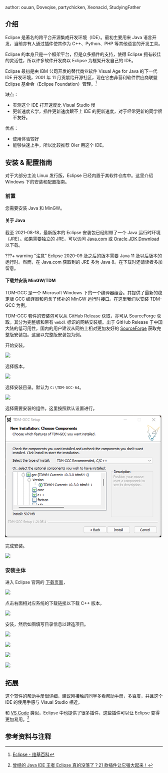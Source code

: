 author: ouuan, Doveqise, partychicken, Xeonacid, StudyingFather

## 介绍

Eclipse 是著名的跨平台开源集成开发环境（IDE）。最初主要用来 Java 语言开发，当前亦有人通过插件使其作为 C++、Python、PHP 等其他语言的开发工具。

Eclipse 的本身只是一个框架平台，但是众多插件的支持，使得 Eclipse 拥有较佳的灵活性，所以许多软件开发商以 Eclipse 为框架开发自己的 IDE。

Eclipse 最初是由 IBM 公司开发的替代商业软件 Visual Age for Java 的下一代 IDE 开发环境，2001 年 11 月贡献给开源社区，现在它由非营利软件供应商联盟 Eclipse 基金会（Eclipse Foundation）管理。[^ref1]

缺点：

-   实测这个 IDE 打开速度比 Visual Studio 慢
-   更新速度玄学，插件更新速度跟不上 IDE 的更新速度，对于经常更新的同学很不友好。

优点：

-   使用体验较好
-   能够快速上手，所以比较推荐 OIer 用这个 IDE。

## 安装 & 配置指南

对于大部分主流 Linux 发行版，Eclipse 已经内置于其软件仓库中。这里介绍 Windows 下的安装和配置指南。

### 前置

您需要安装 Java 和 MinGW。

#### 关于 Java

截至 2021-08-18，最新版本的 Eclipse 安装包已经附带了一个 Java 运行时环境（JRE）。如果需要独立的 JRE，可以访问 [Java.com](https://www.java.com) 或 [Oracle JDK Download](https://www.oracle.com/java/technologies/javase-downloads.html) 以下载。

???+ warning "注意"
    Eclipse 2020-09 及之后的版本需要 Java 11 及以后版本的运行时。然而，在 Java.com 获取到的 JRE 多为 Java 8。在下载时还请读者多加留意。

#### 下载并安装 MinGW/TDM

TDM-GCC 是一个 Microsoft Windows 下的一个编译器组合。其提供了最新的稳定版 GCC 编译器和包含了修补的 MinGW 运行时接口。在这里我们以安装 TDM-GCC 为例。

TDM-GCC 套件的安装包可以从 GitHub Release 获取，亦可从 SourceForge 获取。其分为完整版和带有 `webdl` 标识的网络安装版。出于 GitHub Release 于中国大陆的低可用性，国内的用户建议从网络上相对更加友好的 [SourceForge](https://sourceforge.net/projects/tdm-gcc/) 获取完整版安装包。这里以完整版安装包为例。

开始安装。

![](./images/eclipse1-4.png)

选择版本。

![](./images/eclipse1-5.png)

选择安装目录。默认为 `C:\TDM-GCC-64`。

![](./images/eclipse1-6.png)

选择需要安装的组件。这里按照默认设置进行。

![](./images/eclipse1-9.png)

完成安装。

![](./images/eclipse1-8.png)

### 安装主体

进入 Eclipse 官网的 [下载页面](https://www.eclipse.org/downloads/)，

![](./images/eclipse2.png)

点击右面相对应系统的下载链接以下载 C++ 版本，

![](./images/eclipse3.png)

安装，然后如图填写目录信息以建造项目。

![](./images/eclipse4.png)

![](./images/eclipse5.png)

![](./images/eclipse6.png)

![](./images/eclipse7.png)

## 拓展

这个软件的帮助手册很详细，建议刚接触的同学多看帮助手册，多百度，并且这个 IDE 的使用手感与 Visual Studio 相近。

和 [VS Code](./vscode.md) 类似，Eclipse 中也提供了很多插件，这些插件可以让 Eclipse 变得更加易用。[^ref2]

## 参考资料与注释

[^ref1]: [Eclipse - 维基百科](https://zh.wikipedia.org/wiki/Eclipse)

[^ref2]: [曾经的 Java IDE 王者 Eclipse 真的没落了？21 款插件让它强大起来！](https://blog.csdn.net/csdnnews/article/details/78495979)
